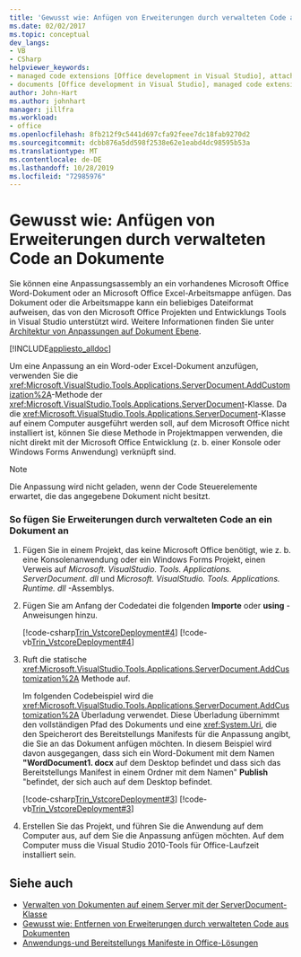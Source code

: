 ```yaml
---
title: 'Gewusst wie: Anfügen von Erweiterungen durch verwalteten Code an Dokumente'
ms.date: 02/02/2017
ms.topic: conceptual
dev_langs:
- VB
- CSharp
helpviewer_keywords:
- managed code extensions [Office development in Visual Studio], attaching
- documents [Office development in Visual Studio], managed code extensions
author: John-Hart
ms.author: johnhart
manager: jillfra
ms.workload:
- office
ms.openlocfilehash: 8fb212f9c5441d697cfa92feee7dc18fab9270d2
ms.sourcegitcommit: dcbb876a5dd598f2538e62e1eabd4dc98595b53a
ms.translationtype: MT
ms.contentlocale: de-DE
ms.lasthandoff: 10/28/2019
ms.locfileid: "72985976"
---
```

# <a name="how-to-attach-managed-code-extensions-to-documents"></a>Gewusst wie: Anfügen von Erweiterungen durch verwalteten Code an Dokumente
  Sie können eine Anpassungsassembly an ein vorhandenes Microsoft Office Word-Dokument oder an Microsoft Office Excel-Arbeitsmappe anfügen. Das Dokument oder die Arbeitsmappe kann ein beliebiges Dateiformat aufweisen, das von den Microsoft Office Projekten und Entwicklungs Tools in Visual Studio unterstützt wird. Weitere Informationen finden Sie unter [Architektur von Anpassungen auf Dokument Ebene](../vsto/architecture-of-document-level-customizations.md).

 [!INCLUDE[appliesto_alldoc](../vsto/includes/appliesto-alldoc-md.md)]

 Um eine Anpassung an ein Word-oder Excel-Dokument anzufügen, verwenden Sie die <xref:Microsoft.VisualStudio.Tools.Applications.ServerDocument.AddCustomization%2A>-Methode der <xref:Microsoft.VisualStudio.Tools.Applications.ServerDocument>-Klasse. Da die <xref:Microsoft.VisualStudio.Tools.Applications.ServerDocument>-Klasse auf einem Computer ausgeführt werden soll, auf dem Microsoft Office nicht installiert ist, können Sie diese Methode in Projektmappen verwenden, die nicht direkt mit der Microsoft Office Entwicklung (z. b. einer Konsole oder Windows Forms Anwendung) verknüpft sind.

> [!NOTE]
> Die Anpassung wird nicht geladen, wenn der Code Steuerelemente erwartet, die das angegebene Dokument nicht besitzt.

### <a name="to-attach-managed-code-extensions-to-a-document"></a>So fügen Sie Erweiterungen durch verwalteten Code an ein Dokument an

1. Fügen Sie in einem Projekt, das keine Microsoft Office benötigt, wie z. b. eine Konsolenanwendung oder ein Windows Forms Projekt, einen Verweis auf *Microsoft. VisualStudio. Tools. Applications. ServerDocument. dll* und  *Microsoft. VisualStudio. Tools. Applications. Runtime. dll* -Assemblys.

2. Fügen Sie am Anfang der Codedatei die folgenden **Importe** oder **using** -Anweisungen hinzu.

     [!code-csharp[Trin_VstcoreDeployment#4](../vsto/codesnippet/CSharp/Trin_VstcoreDeploymentCS/Program.cs#4)]
     [!code-vb[Trin_VstcoreDeployment#4](../vsto/codesnippet/VisualBasic/Trin_VstcoreDeploymentVB/Program.vb#4)]

3. Ruft die statische <xref:Microsoft.VisualStudio.Tools.Applications.ServerDocument.AddCustomization%2A> Methode auf.

     Im folgenden Codebeispiel wird die <xref:Microsoft.VisualStudio.Tools.Applications.ServerDocument.AddCustomization%2A> Überladung verwendet. Diese Überladung übernimmt den vollständigen Pfad des Dokuments und eine <xref:System.Uri>, die den Speicherort des Bereitstellungs Manifests für die Anpassung angibt, die Sie an das Dokument anfügen möchten. In diesem Beispiel wird davon ausgegangen, dass sich ein Word-Dokument mit dem Namen **"WordDocument1. docx** auf dem Desktop befindet und dass sich das Bereitstellungs Manifest in einem Ordner mit dem Namen" **Publish** "befindet, der sich auch auf dem Desktop befindet.

     [!code-csharp[Trin_VstcoreDeployment#3](../vsto/codesnippet/CSharp/Trin_VstcoreDeploymentCS/Program.cs#3)]
     [!code-vb[Trin_VstcoreDeployment#3](../vsto/codesnippet/VisualBasic/Trin_VstcoreDeploymentVB/Program.vb#3)]

4. Erstellen Sie das Projekt, und führen Sie die Anwendung auf dem Computer aus, auf dem Sie die Anpassung anfügen möchten. Auf dem Computer muss die Visual Studio 2010-Tools für Office-Laufzeit installiert sein.

## <a name="see-also"></a>Siehe auch
- [Verwalten von Dokumenten auf einem Server mit der ServerDocument-Klasse](../vsto/managing-documents-on-a-server-by-using-the-serverdocument-class.md)
- [Gewusst wie: Entfernen von Erweiterungen durch verwalteten Code aus Dokumenten](../vsto/how-to-remove-managed-code-extensions-from-documents.md)
- [Anwendungs-und Bereitstellungs Manifeste in Office-Lösungen](../vsto/application-and-deployment-manifests-in-office-solutions.md)
